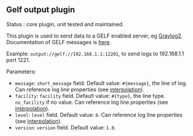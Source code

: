 Gelf output plugin
---

Status : core plugin, unit tested and maintained.

This plugin is used to send data to a GELF enabled server, eg [Graylog2](http://graylog2.org/). Documentation of GELF messages is [here](https://github.com/Graylog2/graylog2-docs/wiki/GELF).

Example: ``output://gelf://192.168.1.1:12201``, to send logs to 192.168.1.1 port 1221.

Parameters:

* ``message``: ``short_message`` field. Default value: ``#{message}``, the line of log. Can reference log line properties (see [interpolation](../interpolation.md)).
* ``facility``: ``facility`` field. Default value: ``#{type}``, the line type. ``no_facility`` if no value. Can reference log line properties (see [interpolation](../interpolation.md)).
* ``level``: ``level`` field. Default value: ``6``. Can reference log line properties (see [interpolation](../interpolation.md)).
* ``version``: ``version`` field. Default value: ``1.0``.
